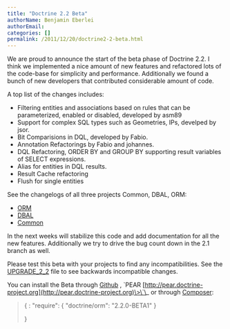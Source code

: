 ```yaml
---
title: "Doctrine 2.2 Beta"
authorName: Benjamin Eberlei
authorEmail:
categories: []
permalink: /2011/12/20/doctrine2-2-beta.html
---
```

We are proud to announce the start of the beta phase of Doctrine 2.2. I
think we implemented a nice amount of new features and refactored lots
of the code-base for simplicity and performance. Additionally we found a
bunch of new developers that contributed considerable amount of code.

A top list of the changes includes:

-   Filtering entities and associations based on rules that can be
    parameterized, enabled or disabled, developed by asm89
-   Support for complex SQL types such as Geometries, IPs, develped by
    jsor.
-   Bit Comparisions in DQL, developed by Fabio.
-   Annotation Refactorings by Fabio and johannes.
-   DQL Refactoring, ORDER BY and GROUP BY supporting result variables
    of SELECT expressions.
-   Alias for entities in DQL results.
-   Result Cache refactoring
-   Flush for single entities

See the changelogs of all three projects Common, DBAL, ORM:

-   [ORM](https://www.doctrine-project.org/jira/browse/DDC/fixforversion/10157)
-   [DBAL](https://www.doctrine-project.org/jira/browse/DBAL/fixforversion/10142)
-   [Common](https://www.doctrine-project.org/jira/browse/DCOM/fixforversion/10152)

In the next weeks will stabilize this code and add documentation for all
the new features. Additionally we try to drive the bug count down in the
2.1 branch as well.

Please test this beta with your projects to find any incompatibilities.
See the
[UPGRADE\_2\_2](https://github.com/doctrine/orm/blob/master/UPGRADE.md#upgrade-to-22)
file to see backwards incompatible changes.

You can install the Beta through
[Github](https://github.com/doctrine/orm) , \`PEAR
[http://pear.doctrine-project.org](http://pear.doctrine-project.org)\>\`\_
or through [Composer](https://packagist.org):

> {
> :   "require": { "doctrine/orm": "2.2.0-BETA1" }
>
> }
